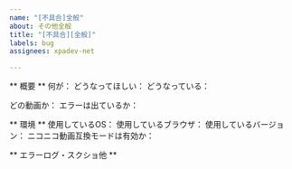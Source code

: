 ```yaml
---
name: "[不具合]全般"
about: その他全般
title: "[不具合][全般]"
labels: bug
assignees: xpadev-net

---
```


** 概要 **
何が：
どうなってほしい：
どうなっている：
<!-- 以下任意 -->
どの動画か：
エラーは出ているか：

** 環境 **
使用しているOS：
使用しているブラウザ：
使用しているバージョン：
ニコニコ動画互換モードは有効か：

** エラーログ・スクショ他 **
